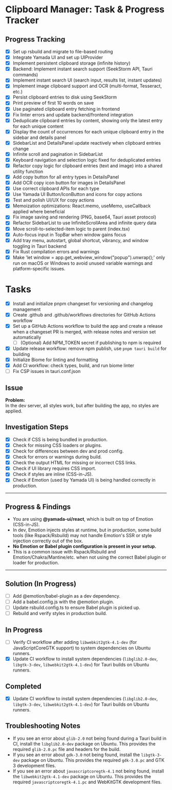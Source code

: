 # Clipboard Manager: Task & Progress Tracker

## Progress Tracking

- [x] Set up rsbuild and migrate to file-based routing
- [x] Integrate Yamada UI and set up UIProvider
- [x] Implement persistent clipboard storage (infinite history)
- [x] Backend: Implement instant search support (SeekStorm API, Tauri commands)
- [x] Implement instant search UI (search input, results list, instant updates)
- [x] Implement image clipboard support and OCR (multi-format, Tesseract, etc.)
- [x] Persist clipboard entries to disk using SeekStorm
- [x] Print preview of first 10 words on save
- [x] Use paginated clipboard entry fetching in frontend
- [x] Fix linter errors and update backend/frontend integration
- [x] Deduplicate clipboard entries by content, showing only the latest entry for each unique content
- [x] Display the count of occurrences for each unique clipboard entry in the sidebar and details panel
- [x] SidebarList and DetailsPanel update reactively when clipboard entries change
- [x] Infinite scroll and pagination in SidebarList
- [x] Keyboard navigation and selection logic fixed for deduplicated entries
- [x] Refactor copy logic for clipboard entries (text and image) into a shared utility function
- [x] Add copy button for all entry types in DetailsPanel
- [x] Add OCR copy icon button for images in DetailsPanel
- [x] Use correct clipboard APIs for each type
- [x] Use Yamada UI Button/IconButton and icons for copy actions
- [x] Test and polish UI/UX for copy actions
- [x] Memoization optimizations: React.memo, useMemo, useCallback applied where beneficial
- [x] Fix image saving and rendering (PNG, base64, Tauri asset protocol)
- [x] Refactor SidebarList to use InfiniteScrollArea and infinite query data
- [x] Move scroll-to-selected-item logic to parent (index.tsx)
- [x] Auto-focus input in TopBar when window gains focus
- [x] Add tray menu, autostart, global shortcut, vibrancy, and window toggling in Tauri backend
- [x] Fix Rust compilation errors and warnings
- [x] Make 'let window = app.get_webview_window("popup").unwrap();' only run on macOS or Windows to avoid unused variable warnings and platform-specific issues.

# Tasks

- [x] Install and initialize pnpm changeset for versioning and changelog management
- [x] Create .github and .github/workflows directories for GitHub Actions workflow
- [x] Set up a GitHub Actions workflow to build the app and create a release when a changeset PR is merged, with release notes and version set automatically
  - [ ] (Optional) Add NPM_TOKEN secret if publishing to npm is required
- [x] Update release workflow: remove npm publish, use `pnpm tauri build` for building
- [x] Initialize Biome for linting and formatting
- [x] Add CI workflow: check types, build, and run biome linter
- [ ] Fix CSP issues in tauri.conf.json

## Issue

**Problem:**  
In the dev server, all styles work, but after building the app, no styles are applied.

## Investigation Steps

- [x] Check if CSS is being bundled in production.
- [x] Check for missing CSS loaders or plugins.
- [x] Check for differences between dev and prod config.
- [x] Check for errors or warnings during build.
- [x] Check the output HTML for missing or incorrect CSS links.
- [x] Check if UI library requires CSS import.
- [x] Check if styles are inline (CSS-in-JS).
- [x] Check if Emotion (used by Yamada UI) is being handled correctly in production.

---

## Progress & Findings

- You are using **@yamada-ui/react**, which is built on top of Emotion (CSS-in-JS).
- In dev, Emotion injects styles at runtime, but in production, some build tools (like Rspack/Rsbuild) may not handle Emotion's SSR or style injection correctly out of the box.
- **No Emotion or Babel plugin configuration is present in your setup.**
- This is a common issue with Rspack/Rsbuild and Emotion/Chakra/Mantine/etc. when not using the correct Babel plugin or loader for production.

---

## Solution (In Progress)

- [ ] Add @emotion/babel-plugin as a dev dependency.
- [ ] Add a babel.config.js with the @emotion plugin.
- [ ] Update rsbuild.config.ts to ensure Babel plugin is picked up.
- [ ] Rebuild and verify styles in production build.

## In Progress

- [ ] Verify CI workflow after adding `libwebkit2gtk-4.1-dev` (for JavaScriptCoreGTK support) to system dependencies on Ubuntu runners.
- [x] Update CI workflow to install system dependencies (`libglib2.0-dev`, `libgtk-3-dev`, `libwebkit2gtk-4.1-dev`) for Tauri builds on Ubuntu runners.

## Completed

- [x] Update CI workflow to install system dependencies (`libglib2.0-dev`, `libgtk-3-dev`, `libwebkit2gtk-4.1-dev`) for Tauri builds on Ubuntu runners.

## Troubleshooting Notes

- If you see an error about `glib-2.0` not being found during a Tauri build in CI, install the `libglib2.0-dev` package on Ubuntu. This provides the required `glib-2.0.pc` file and headers for the build.
- If you see an error about `gdk-3.0` not being found, install the `libgtk-3-dev` package on Ubuntu. This provides the required `gdk-3.0.pc` and GTK 3 development files.
- If you see an error about `javascriptcoregtk-4.1` not being found, install the `libwebkit2gtk-4.1-dev` package on Ubuntu. This provides the required `javascriptcoregtk-4.1.pc` and WebKitGTK development files.
